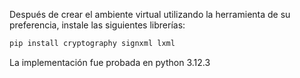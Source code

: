 Después de crear el ambiente virtual utilizando la herramienta de su preferencia, instale las siguientes librerías: 

```bash
pip install cryptography signxml lxml
```

La implementación fue probada en python 3.12.3

